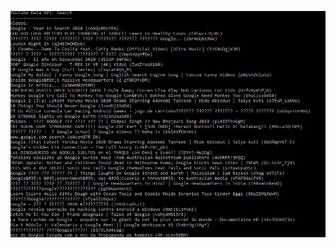 

![alt text](https://github.com/mosesnova/Google.Apis.YouTube.Samples/blob/master/YouTubeData.JPG)
